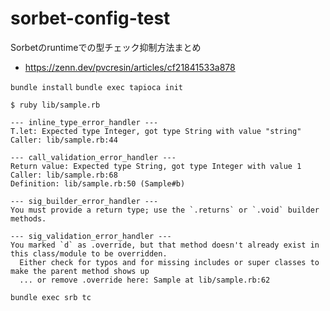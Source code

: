 # sorbet-config-test

Sorbetのruntimeでの型チェック抑制方法まとめ
- https://zenn.dev/pvcresin/articles/cf21841533a878

`bundle install`
`bundle exec tapioca init`

```console
$ ruby lib/sample.rb

--- inline_type_error_handler ---
T.let: Expected type Integer, got type String with value "string"
Caller: lib/sample.rb:44

--- call_validation_error_handler ---
Return value: Expected type String, got type Integer with value 1
Caller: lib/sample.rb:68
Definition: lib/sample.rb:50 (Sample#b)

--- sig_builder_error_handler ---
You must provide a return type; use the `.returns` or `.void` builder methods.

--- sig_validation_error_handler ---
You marked `d` as .override, but that method doesn't already exist in this class/module to be overridden.
  Either check for typos and for missing includes or super classes to make the parent method shows up
  ... or remove .override here: Sample at lib/sample.rb:62
```

`bundle exec srb tc`
